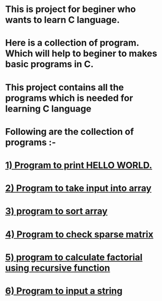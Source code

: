 # This is project for beginer who wants to learn C language.
# Here is a collection of program. Which will help to beginer to makes basic programs in C.
# This project contains all the programs which is needed for learning C language
# Following are the collection of programs :-

# [1) Program to print HELLO WORLD.](CODES/hello.c)
# [2) Program to take input into array](https://github.com/xakep-8/C_basic/blob/96d595701ca7a413cc3ccc6470e64f98e58bcd18/CODES/hello.c)
# [3) program to sort array](https://github.com/xakep-8/C_basic/blob/33d227e31fc1f4dc47f6093e29885ba6945add0f/CODES/array%20sorting.c)
# [4) Program to check sparse matrix](https://github.com/xakep-8/C_basic/blob/c9db381bf41c6286e59080d32c6d1d51f6ea81f0/CODES/Sparse%20matrix.c)
# [5) program to calculate factorial using recursive  function](https://github.com/xakep-8/C_basic/blob/5d1a2d95bb5be1bcb9bd375b6ddf0c2c51c379be/CODES/factorial%20of%20integer.c)
# [6) Program to input a string](https://github.com/xakep-8/C_basic/blob/84cb0417d4b10ce10c33b25a33e36cfec417ff73/CODES/string_input.c)
